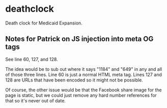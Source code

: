 # deathclock
Death clock for Medicaid Expansion.

## Notes for Patrick on JS injection into meta OG tags

See line 60, 127, and 128.

The idea would be to sub out where it says "1184" and "649" in any and all of those three lines. Line 60 is just a normal HTML meta tag. Lines 127 and 128 are URLs that have been encoded so it might not be possible.

Of course, the other issue would be that the Facebook share image for the page is static, but we could just remove any hard number references for that so it's never out of date.